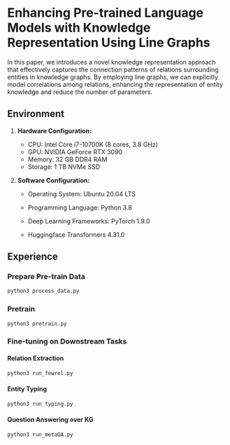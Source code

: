 # Enhancing Pre-trained Language Models with Knowledge Representation Using Line Graphs
In this paper, we introduces a novel knowledge representation approach that effectively captures the connection patterns of relations surrounding entities in knowledge graphs. By employing line graphs, we can explicitly model correlations among relations, enhancing the representation of entity knowledge and reduce the number of parameters.



## Environment

1. **Hardware Configuration:**
   - CPU: Intel Core i7-10700K (8 cores, 3.8 GHz)
   - GPU: NVIDIA GeForce RTX 3090
   - Memory: 32 GB DDR4 RAM
   - Storage: 1 TB NVMe SSD
   
2. **Software Configuration:**
	- Operating System: Ubuntu 20.04 LTS
    
	- Programming Language: Python 3.8
    
	- Deep Learning Frameworks: PyTorch 1.9.0
    
	- Huggingface Transformers 4.31.0

## Experience

### Prepare Pre-train Data

```bash
python3 process_data.py
```

### Pretrain

````bash
python3 pretrain.py
````

### Fine-tuning on Downstream Tasks

#### Relation Extraction

````bash
python3 run_fewrel.py
````

#### Entity Typing

```bash
python3 run_typing.py
```

#### Question Answering over KG

```bash
python3 run_metaQA.py
```

